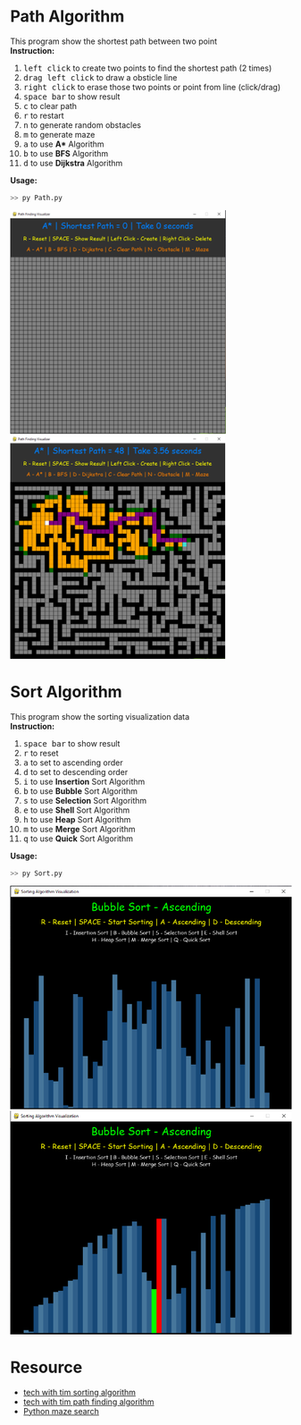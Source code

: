 # Path Algorithm

This program show the shortest path between two point  
**Instruction:**

1.  <kbd>left click</kbd> to create two points to find the shortest path (2 times)
2.  <kbd>drag left click</kbd> to draw a obsticle line
3.  <kbd>right click</kbd> to erase those two points or point from line (click/drag)
4.  <kbd>space bar</kbd> to show result
5.  <kbd>c</kbd> to clear path
6.  <kbd>r</kbd> to restart
7.  <kbd>n</kbd> to generate random obstacles
8.  <kbd>m</kbd> to generate maze
9.  <kbd>a</kbd> to use __A*__ Algorithm
10. <kbd>b</kbd> to use __BFS__ Algorithm
11. <kbd>d</kbd> to use __Dijkstra__ Algorithm

**Usage:**

```sh
>> py Path.py
```

<p align="left">
    <img src="./assets/path_gameplay.png" height="400" />
    <img src="./assets/path_finding.png" height="400" />
</p>

# Sort Algorithm

This program show the sorting visualization data  
**Instruction:**

1.  <kbd>space bar</kbd> to show result
1.  <kbd>r</kbd> to reset
1.  <kbd>a</kbd> to set to ascending order
1.  <kbd>d</kbd> to set to descending order
1.  <kbd>i</kbd> to use __Insertion__ Sort Algorithm
1.  <kbd>b</kbd> to use __Bubble__ Sort Algorithm
1.  <kbd>s</kbd> to use __Selection__ Sort Algorithm
1.  <kbd>e</kbd> to use __Shell__ Sort Algorithm
1.  <kbd>h</kbd> to use __Heap__ Sort Algorithm
1.  <kbd>m</kbd> to use __Merge__ Sort Algorithm
1.  <kbd>q</kbd> to use __Quick__ Sort Algorithm

**Usage:**

```sh
>> py Sort.py
```

<p align="left">
    <img src="./assets/sort_gameplay.png" height="400" />
    <img src="./assets/sort_result.png" height="400" />
</p>


# Resource

- [tech with tim sorting algorithm](https://www.youtube.com/watch?v=twRidO-_vqQ)
- [tech with tim path finding algorithm](https://www.youtube.com/watch?v=JtiK0DOeI4A)
- [Python maze search](https://github.com/marblexu/PythonMazeSearch)